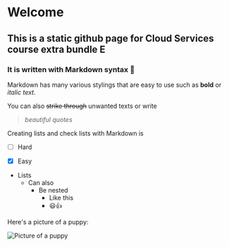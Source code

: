 # Welcome

## This is a static github page for Cloud Services course extra bundle E

### It is written with Markdown syntax :cowboy_hat_face:

Markdown has many various stylings that are easy to use such as **bold** or _italic text._

You can also ~~strike through~~ unwanted texts or write
> _beautiful quotes_

<!-- :shushing_face: This is a secret line that won't be rendered on the page  :shushing_face: -->

Creating lists and check lists with Markdown is
- [ ]  Hard
- [x]  Easy


- Lists
  - Can also
    - Be nested
      - Like this 
      - :smiley::+1:

Here's a picture of a puppy:

![Picture of a puppy](https://hips.hearstapps.com/hmg-prod/images/dog-puppy-on-garden-royalty-free-image-1586966191.jpg?crop=0.752xw:1.00xh;0.175xw,0&resize=1200:*)